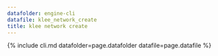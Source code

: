 ```yaml
---
datafolder: engine-cli
datafile: klee_network_create
title: klee network create
---
```

{% include cli.md datafolder=page.datafolder datafile=page.datafile %}
